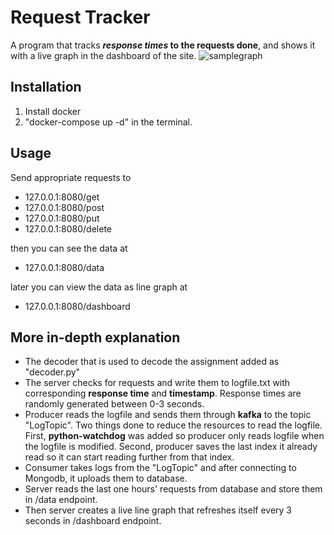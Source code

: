 # Request Tracker
A program that tracks **_response times_ to the requests done**, and shows it with a live graph in the dashboard of the site.
![samplegraph](https://user-images.githubusercontent.com/80488910/112766093-f04b1780-9018-11eb-8ae7-3ff7c7c339c1.png)
## Installation
1. Install docker
2. "docker-compose up -d" in the terminal.

## Usage
Send appropriate requests to
- 127.0.0.1:8080/get
- 127.0.0.1:8080/post
- 127.0.0.1:8080/put
- 127.0.0.1:8080/delete

then you can see the data at
- 127.0.0.1:8080/data

later you can view the data as line graph at
- 127.0.0.1:8080/dashboard

## More in-depth explanation
- The decoder that is used to decode the assignment added as "decoder.py"
- The server checks for requests and write them to logfile.txt with corresponding **response time** and **timestamp**. Response times are randomly generated between 0-3 seconds.  
- Producer reads the logfile and sends them through **kafka** to the topic "LogTopic". Two things done to reduce the resources to read the logfile. First, **python-watchdog** was added so producer only reads logfile when the logfile is modified. Second, producer saves the last index it already read so it can start reading further from that index.
- Consumer takes logs from the "LogTopic" and after connecting to Mongodb, it uploads them to database.  
- Server reads the last one hours' requests from database and store them in /data endpoint.  
- Then server creates a live line graph that refreshes itself every 3 seconds in /dashboard endpoint.
